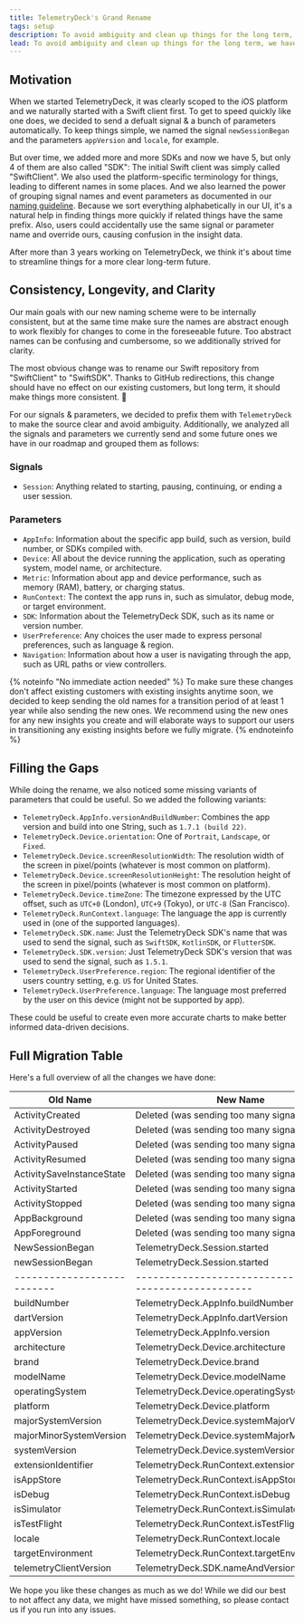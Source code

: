 ```yaml
---
title: TelemetryDeck's Grand Rename
tags: setup
description: To avoid ambiguity and clean up things for the long term, we have decided to rename quite a few things in all the TelemetryDeck SDKs. We have laid out a migration path, here's all you need to know about it.
lead: To avoid ambiguity and clean up things for the long term, we have decided to rename quite a few things in all the TelemetryDeck SDKs. We have laid out a migration path, here's all you need to know about it.
---
```


## Motivation

When we started TelemetryDeck, it was clearly scoped to the iOS platform and we naturally started with a Swift client first. To get to speed quickly like one does, we decided to send a defualt signal & a bunch of parameters automatically. To keep things simple, we named the signal `newSessionBegan` and the parameters `appVersion` and `locale`, for example.

But over time, we added more and more SDKs and now we have 5, but only 4 of them are also called "SDK": The initial Swift client was simply called "SwiftClient". We also used the platform-specific terminology for things, leading to different names in some places. And we also learned the power of grouping signal names and event parameters as documented in our [naming guideline](https://telemetrydeck.com/docs/articles/signal-type-naming/). Because we sort everything alphabetically in our UI, it's a natural help in finding things more quickly if related things have the same prefix. Also, users could accidentally use the same signal or parameter name and override ours, causing confusion in the insight data.

After more than 3 years working on TelemetryDeck, we think it's about time to streamline things for a more clear long-term future.

## Consistency, Longevity, and Clarity

Our main goals with our new naming scheme were to be internally consistent, but at the same time make sure the names are abstract enough to work flexibly for changes to come in the foreseeable future. Too abstract names can be confusing and cumbersome, so we additionally strived for clarity.

The most obvious change was to rename our Swift repository from "SwiftClient" to "SwiftSDK". Thanks to GitHub redirections, this change should have no effect on our existing customers, but long term, it should make things more consistent. 🎉

For our signals & parameters, we decided to prefix them with `TelemetryDeck` to make the source clear and avoid ambiguity. Additionally, we analyzed all the signals and parameters we currently send and some future ones we have in our roadmap and grouped them as follows:

### Signals

- `Session`: Anything related to starting, pausing, continuing, or ending a user session.

### Parameters

- `AppInfo`: Information about the specific app build, such as version, build number, or SDKs compiled with.
- `Device`: All about the device running the application, such as operating system, model name, or architecture.
- `Metric`: Information about app and device performance, such as memory (RAM), battery, or charging status.
- `RunContext`: The context the app runs in, such as simulator, debug mode, or target environment.
- `SDK`: Information about the TelemetryDeck SDK, such as its name or version number.
- `UserPreference`: Any choices the user made to express personal preferences, such as language & region.
- `Navigation`: Information about how a user is navigating through the app, such as URL paths or view controllers.

{% noteinfo "No immediate action needed" %}
To make sure these changes don't affect existing customers with existing insights anytime soon, we decided to keep sending the old names for a transition period of at least 1 year while also sending the new ones. We recommend using the new ones for any new insights you create and will elaborate ways to support our users in transitioning any existing insights before we fully migrate.
{% endnoteinfo %}

## Filling the Gaps

While doing the rename, we also noticed some missing variants of parameters that could be useful. So we added the following variants:

- `TelemetryDeck.AppInfo.versionAndBuildNumber`: Combines the app version and build into one String, such as `1.7.1 (build 22)`.
- `TelemetryDeck.Device.orientation`: One of `Portrait`, `Landscape`, or `Fixed`.
- `TelemetryDeck.Device.screenResolutionWidth`: The resolution width of the screen in pixel/points (whatever is most common on platform).
- `TelemetryDeck.Device.screenResolutionHeight`: The resolution height of the screen in pixel/points (whatever is most common on platform).
- `TelemetryDeck.Device.timeZone`: The timezone expressed by the UTC offset, such as `UTC+0` (London), `UTC+9` (Tokyo), or `UTC-8` (San Francisco).
- `TelemetryDeck.RunContext.language`: The language the app is currently used in (one of the supported languages).
- `TelemetryDeck.SDK.name`: Just the TelemetryDeck SDK's name that was used to send the signal, such as `SwiftSDK`, `KotlinSDK`, or `FlutterSDK`.
- `TelemetryDeck.SDK.version`: Just TelemetryDeck SDK's version that was used to send the signal, such as `1.5.1`.
- `TelemetryDeck.UserPreference.region`: The regional identifier of the users country setting, e.g. `US` for United States.
- `TelemetryDeck.UserPreference.language`: The language most preferred by the user on this device (might not be supported by app).

These could be useful to create even more accurate charts to make better informed data-driven decisions.

## Full Migration Table

Here's a full overview of all the changes we have done:

| Old Name                   | New Name                                                |
| -------------------------- | ------------------------------------------------------- |
| ActivityCreated            | Deleted (was sending too many signals)                  |
| ActivityDestroyed          | Deleted (was sending too many signals)                  |
| ActivityPaused             | Deleted (was sending too many signals)                  |
| ActivityResumed            | Deleted (was sending too many signals)                  |
| ActivitySaveInstanceState  | Deleted (was sending too many signals)                  |
| ActivityStarted            | Deleted (was sending too many signals)                  |
| ActivityStopped            | Deleted (was sending too many signals)                  |
| AppBackground              | Deleted (was sending too many signals)                  |
| AppForeground              | Deleted (was sending too many signals)                  |
| NewSessionBegan            | TelemetryDeck.Session.started                           |
| newSessionBegan            | TelemetryDeck.Session.started                           |
| -------------------------- | ------------------------------------------------------- |
| buildNumber                | TelemetryDeck.AppInfo.buildNumber                       |
| dartVersion                | TelemetryDeck.AppInfo.dartVersion                       |
| appVersion                 | TelemetryDeck.AppInfo.version                           |
| architecture               | TelemetryDeck.Device.architecture                       |
| brand                      | TelemetryDeck.Device.brand                              |
| modelName                  | TelemetryDeck.Device.modelName                          |
| operatingSystem            | TelemetryDeck.Device.operatingSystem                    |
| platform                   | TelemetryDeck.Device.platform                           |
| majorSystemVersion         | TelemetryDeck.Device.systemMajorVersion                 |
| majorMinorSystemVersion    | TelemetryDeck.Device.systemMajorMinorVersion            |
| systemVersion              | TelemetryDeck.Device.systemVersion                      |
| extensionIdentifier        | TelemetryDeck.RunContext.extensionIdentifier            |
| isAppStore                 | TelemetryDeck.RunContext.isAppStore                     |
| isDebug                    | TelemetryDeck.RunContext.isDebug                        |
| isSimulator                | TelemetryDeck.RunContext.isSimulator                    |
| isTestFlight               | TelemetryDeck.RunContext.isTestFlight                   |
| locale                     | TelemetryDeck.RunContext.locale                         |
| targetEnvironment          | TelemetryDeck.RunContext.targetEnvironment              |
| telemetryClientVersion     | TelemetryDeck.SDK.nameAndVersion                        |

We hope you like these changes as much as we do!
While we did our best to not affect any data, we might have missed something, so please contact us if you run into any issues.
